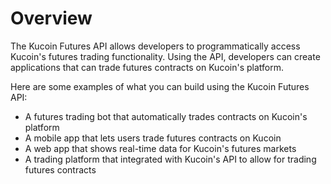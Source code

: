 # Overview

The Kucoin Futures API allows developers to programmatically access Kucoin's
futures trading functionality. Using the API, developers can create
applications that can trade futures contracts on Kucoin's platform.

Here are some examples of what you can build using the Kucoin Futures API:

- A futures trading bot that automatically trades contracts on Kucoin's
  platform
- A mobile app that lets users trade futures contracts on Kucoin
- A web app that shows real-time data for Kucoin's futures markets
- A trading platform that integrated with Kucoin's API to allow for trading
  futures contracts
